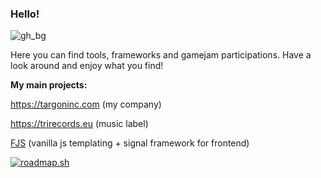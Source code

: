 ### Hello!

![gh_bg](https://github.com/loudar/loudar/assets/35202909/93ec40d1-9a7b-4c2e-a1b7-4dfa75db7394)

Here you can find tools, frameworks and gamejam participations. Have a look around and enjoy what you find!

**My main projects:**

https://targoninc.com (my company)

https://trirecords.eu (music label)

[FJS](https://targoninc.com/fjs) (vanilla js templating + signal framework for frontend)

[![roadmap.sh](https://api.roadmap.sh/v1-badge/tall/64f066f6b128dce3cb953d3d?variant=dark)](https://roadmap.sh)

